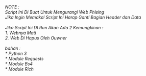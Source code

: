 <h6>NOTE :<br> Script Ini DI Buat Untuk Mengurangi Web Phising<br>Jika Ingin Memakai Script Ini Harap Ganti Bagian Header dan Data<br><br>Jika Script Ini DI Run Akan Ada 2 Kemungkinan :<br>1. Webnya Mati<br>2. Web Di Hapus Oleh Ouwner<br><br>bahan :<br>* Python 3<br>* Module Requests<br>* Module Bs4<br>* Module Rich</h6>
